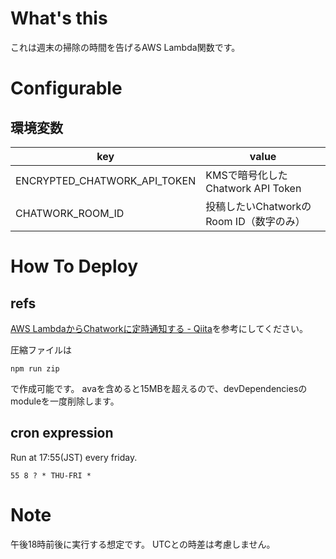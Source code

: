 # What's this

これは週末の掃除の時間を告げるAWS Lambda関数です。

# Configurable

## 環境変数

|key|value|
|---|-----|
| ENCRYPTED_CHATWORK_API_TOKEN |KMSで暗号化したChatwork API Token|
| CHATWORK_ROOM_ID | 投稿したいChatworkのRoom ID（数字のみ）|

# How To Deploy

## refs
[AWS LambdaからChatworkに定時通知する - Qiita](http://qiita.com/ledsun/items/cc90978d0e09f459d571)を参考にしてください。

圧縮ファイルは

```
npm run zip
```

で作成可能です。
avaを含めると15MBを超えるので、devDependenciesのmoduleを一度削除します。

## cron expression

Run at 17:55(JST) every friday.

`55 8 ? * THU-FRI *`

# Note

午後18時前後に実行する想定です。
UTCとの時差は考慮しません。
